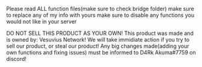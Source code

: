 Please read ALL function files(make sure to check bridge folder)
make sure to replace any of my info with yours
make sure to disable any functions you would not like in your server 

DO NOT SELL THIS PRODUCT AS YOUR OWN!
This product was made and is owned by: Vesuvius Network!
We will take immidiate action if you try to sell our product, or steal our product!
Any big changes made(adding your own functions and fixing issues) must be informed to D4Rk Akuma#7759 on discord!